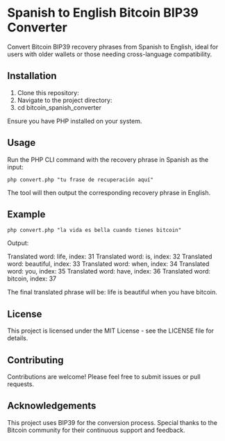 # Spanish to English Bitcoin BIP39 Converter

Convert Bitcoin BIP39 recovery phrases from Spanish to English, ideal for users with older wallets or those needing cross-language compatibility.

## Installation

1. Clone this repository:
2. Navigate to the project directory:
3. cd bitcoin_spanish_converter

Ensure you have PHP installed on your system.

## Usage

Run the PHP CLI command with the recovery phrase in Spanish as the input:

```
php convert.php "tu frase de recuperación aquí"
```

The tool will then output the corresponding recovery phrase in English.

## Example

```
php convert.php "la vida es bella cuando tienes bitcoin"
```
Output:

Translated word: life, index: 31
Translated word: is, index: 32
Translated word: beautiful, index: 33
Translated word: when, index: 34
Translated word: you, index: 35
Translated word: have, index: 36
Translated word: bitcoin, index: 37

The final translated phrase will be: life is beautiful when you have bitcoin.

## License

This project is licensed under the MIT License - see the LICENSE file for details.

## Contributing

Contributions are welcome! Please feel free to submit issues or pull requests.

## Acknowledgements

This project uses BIP39 for the conversion process.
Special thanks to the Bitcoin community for their continuous support and feedback.



